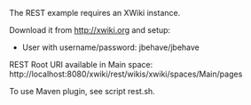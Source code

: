 The REST example requires an XWiki instance. 

Download it from http://xwiki.org and setup:

- User with username/password:  jbehave/jbehave

REST Root URI available in Main space:  http://localhost:8080/xwiki/rest/wikis/xwiki/spaces/Main/pages

To use Maven plugin, see script rest.sh. 



